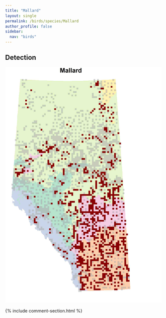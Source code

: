 ```yaml
---
title: "Mallard"
layout: single
permalink: /birds/species/Mallard
author_profile: false
sidebar:
  nav: "birds"
---
```


<h2>Detection</h2>

![](/assets/images/birds/Mallard/det.jpg)

{% include comment-section.html %}
